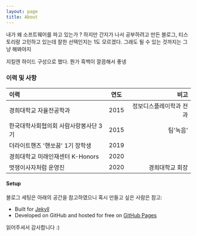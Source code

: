 ```yaml
---
layout: page
title: About
---
```


<p class="message">
  내가 왜 소프트웨어를 파고 있는가 ? 하지만 간지가 나서 공부하려고 만든 블로그, 티스토리랑 고민하고 있는데 잘한 선택인지는 1도 모르겠다. 그래도 될 수 있는 것까지는 그냥 해봐야지
</p>

지킬엔 하이드 구성으로 했다. 뭔가 흑백이 깔끔해서 좋넹

### 이력 및 사항
 

|이력|연도|비고|
|:---|:---:|---:|
|경희대학교 자율전공학과|2015|정보디스플레이학과 전과|
|한국대학사회협의회 사람사랑봉사단 3기|2015|팀'녹음'|
|더라이트핸즈 '핸쏘꿈' 1기 장학생|2019||
|경희대학교 미래인재센터 K-Honors|2020||
|멋쟁이사자처럼 운영진|2020|경희대학교 회장|


#### Setup

블로그 세팅은 아래의 공간을 참고하였으니 혹시 만들고 싶은 사람은 참고:

* Built for [Jekyll](https://jekyllrb.com)
* Developed on GitHub and hosted for free on [GitHub Pages](https://pages.github.com)

읽어주셔서 감사합니다 :)
